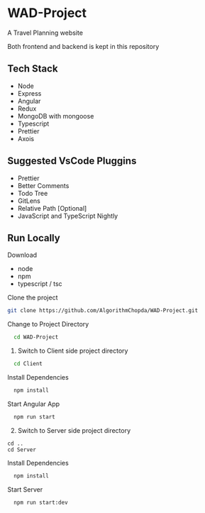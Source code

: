 # WAD-Project

A Travel Planning website 

Both frontend and backend is kept in this repository

## Tech Stack

- Node
- Express
- Angular
- Redux
- MongoDB with mongoose
- Typescript
- Prettier
- Axois


## Suggested VsCode Pluggins

- Prettier
- Better Comments
- Todo Tree
- GitLens
- Relative Path [Optional]
- JavaScript and TypeScript Nightly

## Run Locally

Download

- node
- npm
- typescript / tsc

Clone the project

```bash
git clone https://github.com/AlgorithmChopda/WAD-Project.git
```

Change to Project Directory

```bash
  cd WAD-Project
```
1. Switch to Client side project directory

```bash
  cd Client
```
Install Dependencies

```bash
  npm install
```

Start Angular App

```bash
  npm run start
```

2. Switch to Server side project directory
```
cd ..
cd Server
```

Install Dependencies

```bash
  npm install
```

Start Server

```bash
  npm run start:dev
```

